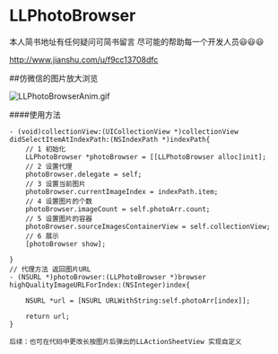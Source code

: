 # LLPhotoBrowser
本人简书地址有任何疑问可简书留言 尽可能的帮助每一个开发人员😃😃😃

http://www.jianshu.com/u/f9cc13708dfc

##仿微信的图片放大浏览

![LLPhotoBrowserAnim.gif](http://upload-images.jianshu.io/upload_images/1030171-f31f196571ddb5e6.gif?imageMogr2/auto-orient/strip)

####使用方法

```
- (void)collectionView:(UICollectionView *)collectionView didSelectItemAtIndexPath:(NSIndexPath *)indexPath{
    // 1 初始化
    LLPhotoBrowser *photoBrowser = [[LLPhotoBrowser alloc]init];
    // 2 设置代理
    photoBrowser.delegate = self;
    // 3 设置当前图片
    photoBrowser.currentImageIndex = indexPath.item;
    // 4 设置图片的个数
    photoBrowser.imageCount = self.photoArr.count;
    // 5 设置图片的容器
    photoBrowser.sourceImagesContainerView = self.collectionView;
    // 6 展示
    [photoBrowser show];

}
// 代理方法 返回图片URL
- (NSURL *)photoBrowser:(LLPhotoBrowser *)browser highQualityImageURLForIndex:(NSInteger)index{
    
    NSURL *url = [NSURL URLWithString:self.photoArr[index]];
    
    return url;
}

后续：也可在代码中更改长按图片后弹出的LLActionSheetView 实现自定义


